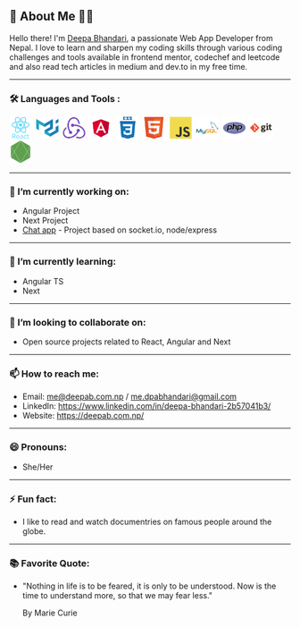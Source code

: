 
<!-- About Me -->
## 👋 About Me :woman_technologist: 

Hello there! I'm [Deepa Bhandari](https://deepab.com.np/), a passionate Web App Developer from Nepal. I love to learn and sharpen my coding skills through various coding challenges and tools available in frontend mentor, codechef and leetcode and  also read tech articles in medium and dev.to in my free time. 

---

### :hammer_and_wrench: Languages and Tools :
<div>
  <img src="https://github.com/devicons/devicon/blob/master/icons/react/react-original-wordmark.svg" title="React" alt="React" width="40" height="40"/>&nbsp;
  <img src="https://github.com/devicons/devicon/blob/master/icons/materialui/materialui-original.svg" title="Material UI" alt="Material UI" width="40" height="40"/>&nbsp;
  <img src="https://github.com/devicons/devicon/blob/master/icons/redux/redux-original.svg" title="Redux" alt="Redux " width="40" height="40"/>&nbsp;
  <img src="https://github.com/devicons/devicon/blob/master/icons/angular/angular-original.svg" title="Redux" alt="Redux " width="40" height="40"/>&nbsp;
  <img src="https://github.com/devicons/devicon/blob/master/icons/css3/css3-plain-wordmark.svg"  title="CSS3" alt="CSS" width="40" height="40"/>&nbsp;
  <img src="https://github.com/devicons/devicon/blob/master/icons/html5/html5-original.svg" title="HTML5" alt="HTML" width="40" height="40"/>&nbsp;
  <img src="https://github.com/devicons/devicon/blob/master/icons/javascript/javascript-original.svg" title="JavaScript" alt="JavaScript" width="40" height="40"/>&nbsp;
  <img src="https://github.com/devicons/devicon/blob/master/icons/mysql/mysql-original-wordmark.svg" title="MySQL"  alt="MySQL" width="40" height="40"/>&nbsp;
  <img src="https://github.com/devicons/devicon/blob/master/icons/php/php-original.svg" title="MySQL"  alt="MySQL" width="40" height="40"/>&nbsp;
  <img src="https://github.com/devicons/devicon/blob/master/icons/git/git-original-wordmark.svg" title="Git" **alt="Git" width="40" height="40"/>
  <img src="https://github.com/devicons/devicon/blob/master/icons/nodejs/nodejs-plain.svg" title="Git" **alt="Git" width="40" height="40"/>
</div>

---

### 🔭 I’m currently working on:
- Angular Project
- Next Project
- [Chat app](https://chatapp-deepabhandaris-projects.vercel.app/) - Project based on socket.io, node/express

---

### 🌱 I’m currently learning:
- Angular TS
- Next
  
---

### 👯 I’m looking to collaborate on:
- Open source projects related to React, Angular and Next

---  

### 📫 How to reach me:
- Email: me@deepab.com.np  / me.dpabhandari@gmail.com
- LinkedIn: https://www.linkedin.com/in/deepa-bhandari-2b57041b3/
- Website: https://deepab.com.np/

---

### 😄 Pronouns:
- She/Her

---

### ⚡ Fun fact:
- I like to read and watch documentries on famous people around the globe.

---

### 📚 Favorite Quote:
- "Nothing in life is to be feared, it is only to be understood. Now is the time to understand more, so that we may fear less."

  By Marie Curie

